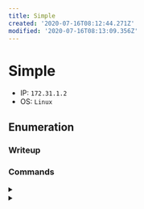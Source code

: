 ```yaml
---
title: Simple
created: '2020-07-16T08:12:44.271Z'
modified: '2020-07-16T08:13:09.356Z'
---
```


# Simple
- IP: `172.31.1.2`
- OS: `Linux`
## Enumeration
### Writeup

### Commands
<details>
<summary></summary>

- ``
```

```
</details>

<details>
<summary></summary>

- ``
```

```
</details>
